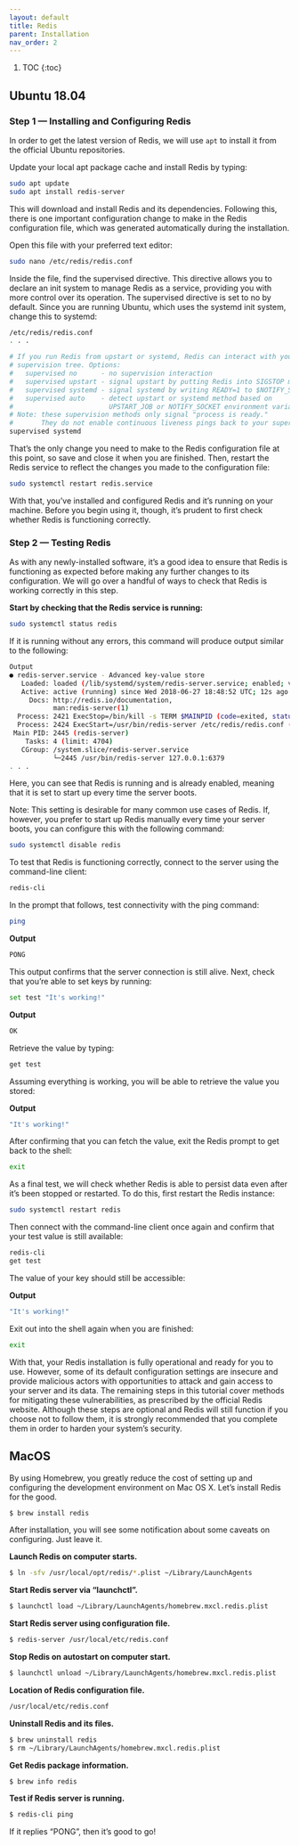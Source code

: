 ```yaml
---
layout: default
title: Redis
parent: Installation
nav_order: 2
---
```

1. TOC
{:toc}

## Ubuntu 18.04

### Step 1 — Installing and Configuring Redis
In order to get the latest version of Redis, we will use `apt` to install it from the official Ubuntu repositories.

Update your local apt package cache and install Redis by typing:

```Bash
sudo apt update
sudo apt install redis-server
```
This will download and install Redis and its dependencies. Following this, there is one important configuration change to make in the Redis configuration file, which was generated automatically during the installation.

Open this file with your preferred text editor:
```Bash
sudo nano /etc/redis/redis.conf
```
Inside the file, find the supervised directive. This directive allows you to declare an init system to manage Redis as a service, providing you with more control over its operation. The supervised directive is set to no by default. Since you are running Ubuntu, which uses the systemd init system, change this to systemd:

```Bash
/etc/redis/redis.conf
. . .

# If you run Redis from upstart or systemd, Redis can interact with your
# supervision tree. Options:
#   supervised no      - no supervision interaction
#   supervised upstart - signal upstart by putting Redis into SIGSTOP mode
#   supervised systemd - signal systemd by writing READY=1 to $NOTIFY_SOCKET
#   supervised auto    - detect upstart or systemd method based on
#                        UPSTART_JOB or NOTIFY_SOCKET environment variables
# Note: these supervision methods only signal "process is ready."
#       They do not enable continuous liveness pings back to your supervisor.
supervised systemd
```

That’s the only change you need to make to the Redis configuration file at this point, so save and close it when you are finished. Then, restart the Redis service to reflect the changes you made to the configuration file:

```Bash 
sudo systemctl restart redis.service
```
With that, you’ve installed and configured Redis and it’s running on your machine. Before you begin using it, though, it’s prudent to first check whether Redis is functioning correctly.

### Step 2 — Testing Redis
As with any newly-installed software, it’s a good idea to ensure that Redis is functioning as expected before making any further changes to its configuration. We will go over a handful of ways to check that Redis is working correctly in this step.

**Start by checking that the Redis service is running:**

```Bash
sudo systemctl status redis
```
If it is running without any errors, this command will produce output similar to the following:

```Bash
Output
● redis-server.service - Advanced key-value store
   Loaded: loaded (/lib/systemd/system/redis-server.service; enabled; vendor preset: enabled)
   Active: active (running) since Wed 2018-06-27 18:48:52 UTC; 12s ago
     Docs: http://redis.io/documentation,
           man:redis-server(1)
  Process: 2421 ExecStop=/bin/kill -s TERM $MAINPID (code=exited, status=0/SUCCESS)
  Process: 2424 ExecStart=/usr/bin/redis-server /etc/redis/redis.conf (code=exited, status=0/SUCCESS)
 Main PID: 2445 (redis-server)
    Tasks: 4 (limit: 4704)
   CGroup: /system.slice/redis-server.service
           └─2445 /usr/bin/redis-server 127.0.0.1:6379
. . .
```
Here, you can see that Redis is running and is already enabled, meaning that it is set to start up every time the server boots.

Note: This setting is desirable for many common use cases of Redis. If, however, you prefer to start up Redis manually every time your server boots, you can configure this with the following command:

```Bash
sudo systemctl disable redis
```
To test that Redis is functioning correctly, connect to the server using the command-line client:

```Bash
redis-cli
```
In the prompt that follows, test connectivity with the ping command:
```Bash
ping
```
**Output**
```Bash
PONG
```
This output confirms that the server connection is still alive. Next, check that you’re able to set keys by running:
```Bash
set test "It's working!"
```
**Output**
```Bash
OK
```
Retrieve the value by typing:

```Bash
get test
```
Assuming everything is working, you will be able to retrieve the value you stored:

**Output**
```Bash
"It's working!"
```
After confirming that you can fetch the value, exit the Redis prompt to get back to the shell:
```Bash
exit
```
As a final test, we will check whether Redis is able to persist data even after it’s been stopped or restarted. To do this, first restart the Redis instance:

```Bash
sudo systemctl restart redis
```
Then connect with the command-line client once again and confirm that your test value is still available:

```Bash
redis-cli
get test
```
The value of your key should still be accessible:

**Output**
```Bash
"It's working!"
```
Exit out into the shell again when you are finished:

```Bash
exit
```
With that, your Redis installation is fully operational and ready for you to use. However, some of its default configuration settings are insecure and provide malicious actors with opportunities to attack and gain access to your server and its data. The remaining steps in this tutorial cover methods for mitigating these vulnerabilities, as prescribed by the official Redis website. Although these steps are optional and Redis will still function if you choose not to follow them, it is strongly recommended that you complete them in order to harden your system’s security.

## MacOS

By using Homebrew, you greatly reduce the cost of setting up and configuring the development environment on Mac OS X.
Let’s install Redis for the good.
```Bash
$ brew install redis
```
After installation, you will see some notification about some caveats on configuring. Just leave it.

**Launch Redis on computer starts.**
```Bash
$ ln -sfv /usr/local/opt/redis/*.plist ~/Library/LaunchAgents
```

**Start Redis server via “launchctl”.**
```Bash
$ launchctl load ~/Library/LaunchAgents/homebrew.mxcl.redis.plist
```

**Start Redis server using configuration file.**
```Bash
$ redis-server /usr/local/etc/redis.conf
```

**Stop Redis on autostart on computer start.**
```Bash
$ launchctl unload ~/Library/LaunchAgents/homebrew.mxcl.redis.plist
```

**Location of Redis configuration file.**
```Bash
/usr/local/etc/redis.conf
```

**Uninstall Redis and its files.**
```Bash
$ brew uninstall redis
$ rm ~/Library/LaunchAgents/homebrew.mxcl.redis.plist
```

**Get Redis package information.**
```Bash
$ brew info redis
```
**Test if Redis server is running.**
```Bash
$ redis-cli ping
```
If it replies “PONG”, then it’s good to go!